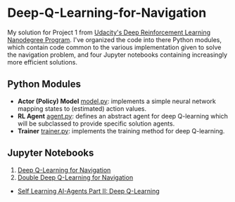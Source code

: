 # Deep-Q-Learning-for-Navigation
My solution for Project 1 from [Udacity's Deep Reinforcement Learning Nanodegree Program](https://www.udacity.com/course/deep-reinforcement-learning-nanodegree--nd893).  I've organized the code into there Python modules, which contain code common to the various implementation given to solve the navigation problem, and four Jupyter notebooks containing increasingly more efficient solutions.

## Python Modules

- **Actor (Policy) Model** [model.py](https://github.com/bobflagg/Deep-Q-Learning-for-Navigation/blob/master/model.py): implements a simple neural network mapping states to (estimated) action values.
- **RL Agent** [agent.py](https://github.com/bobflagg/Deep-Q-Learning-for-Navigation/blob/master/dqn_agent.py): defines an abstract agent for deep Q-learning which will be subclassed to provide specific solution agents.
- **Trainer** [trainer.py](https://github.com/bobflagg/Deep-Q-Learning-for-Navigation/blob/master/trainer.py): implements the training method for deep Q-learning.

## Jupyter Notebooks

1. [Deep Q-Learning for Navigation](https://nbviewer.jupyter.org/github/bobflagg/Deep-Q-Learning-for-Navigation/blob/master/01-Deep-Q-Learning-for-Navigation.ipynb)
2. [Double Deep Q-Learning for Navigation](https://nbviewer.jupyter.org/github/bobflagg/Deep-Q-Learning-for-Navigation/blob/master/02-Double-Deep-Q-Learning-for-Navigation.ipynb)

- [Self Learning AI-Agents Part II: Deep Q-Learning](https://towardsdatascience.com/self-learning-ai-agents-part-ii-deep-q-learning-b5ac60c3f47)
